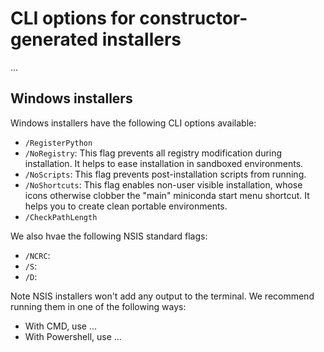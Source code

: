 # CLI options for constructor-generated installers
...
## Windows installers

Windows installers have the following CLI options available:

- `/RegisterPython`
- `/NoRegistry`: This flag prevents all registry modification during installation. It helps to ease installation in sandboxed environments.
- `/NoScripts`: This flag prevents post-installation scripts from running.
- `/NoShortcuts`: This flag enables non-user visible installation, whose icons otherwise clobber the "main" miniconda start menu shortcut. It helps you to create clean portable environments.
- `/CheckPathLength`

We also hvae the following NSIS standard flags:

- `/NCRC`:
- `/S`: 
- `/D`: 

Note NSIS installers won't add any output to the terminal. We recommend running them in one of the following ways:

- With  CMD, use ...
- With Powershell, use ...